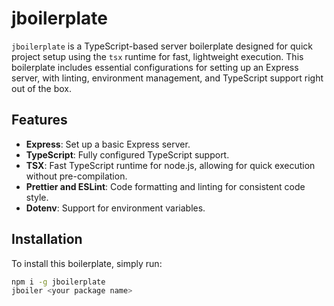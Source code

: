 # jboilerplate

`jboilerplate` is a TypeScript-based server boilerplate designed for quick project setup using the `tsx` runtime for fast, lightweight execution. This boilerplate includes essential configurations for setting up an Express server, with linting, environment management, and TypeScript support right out of the box.

## Features

- **Express**: Set up a basic Express server.
- **TypeScript**: Fully configured TypeScript support.
- **TSX**: Fast TypeScript runtime for node.js, allowing for quick execution without pre-compilation.
- **Prettier and ESLint**: Code formatting and linting for consistent code style.
- **Dotenv**: Support for environment variables.

## Installation

To install this boilerplate, simply run:

```bash
npm i -g jboilerplate
jboiler <your package name>
